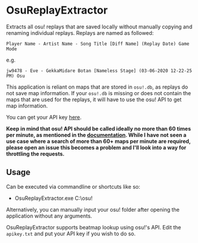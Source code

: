 <meta name="google-site-verification" content="ydk3NbOgWqjR-UswmFVZyJOILAHRrm1BoiZdz17wow8" />

# OsuReplayExtractor
Extracts all osu! replays that are saved locally without manually copying and renaming individual replays. Replays are named as followed:

`Player Name - Artist Name - Song Title [Diff Name] (Replay Date) Game Mode`

e.g.

`jw9478 - Eve - GekkaMidare Botan [Nameless Stage] (03-06-2020 12-22-25 PM) Osu`

This application is reliant on maps that are stored in `osu!.db`, as replays do not save map information. If your `osu!.db` is missing or does not contain the maps that are used 
for the replays, it will have to use the osu! API to get map information.

You can get your API key [here](https://osu.ppy.sh/p/api/).

**Keep in mind that osu! API should be called ideally no more than 60 times per minute, as mentioned in the [documentation](https://github.com/ppy/osu-api/wiki#terms-of-use). While I have not seen a use case where a search of more than 60+ maps per minute are required, please open an issue this becomes a problem and I'll look into a way for throttling the requests.**

## Usage
Can be executed via commandline or shortcuts like so:
- OsuReplayExtractor.exe C:\osu!

Alternatively, you can manually input your osu! folder after opening the application without any arguments.

OsuReplayExtractor supports beatmap lookup using osu!'s API. Edit the `apikey.txt` and put your API key if you wish to do so.

